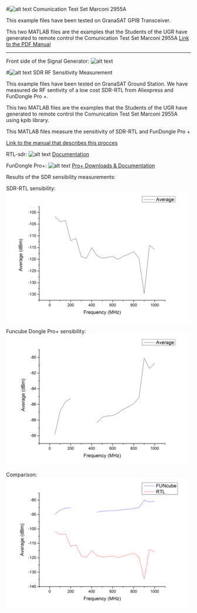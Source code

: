 #![alt text](https://granasat.ugr.es/templates/sj_plus/favicon.ico "GranaSAT Logo") Comunication Test Set Marconi 2955A

  This example files have been tested on GranaSAT GPIB Transceiver.

  This two MATLAB files are the examples that the Students of the UGR have generated to remote control the Comunication Test Set Marconi 2955A  [Link to the PDF Manual](http://exodus.poly.edu/~kurt/manuals/manuals/Other/MARCONI%202955A,%202955R%20Operating.pdf)
  
  ---
  
  Front side of the Signal Generator: 
![alt text](http://www.geocities.ws/pdmtr/Marconi_2955_2.jpg)

#![alt text](https://granasat.ugr.es/templates/sj_plus/favicon.ico "GranaSAT Logo") SDR RF Sensitivity Measurement

  This example files have been tested on GranaSAT Ground Station. We have measured de RF sentivity of a low cost SDR-RTL from Aliexpress and FunDongle Pro +.

  This two MATLAB files are the examples that the Students of the UGR have generated to remote control the Comunication Test Set Marconi 2955A using kpib library.

  This MATLAB files measure the sensitivity of SDR-RTL and FunDongle Pro +

  [Link to the manual that describes this procces](https://github.com/granasat/SDR-Research-Development/blob/master/SDR_Sensibility_measurement/SDR%20sensibility%20measurement.pdf)
  
  
  RTL-sdr: 
![alt text](http://erewhon.superkuh.com/gnuradio/rtlsdr_QS_FSC_USB_DVB-T.jpg "RTL-SDR")
[Documentation](https://sites.google.com/site/fppghsa/The-Hobbyists-Guide-to-the-RTLSDR-Really-Cheap-Software-Defined-Radio)

  FunDongle Pro+: 
![alt text](https://images-eu.ssl-images-amazon.com/images/I/51VfOyMxW8L._SX300_.jpg "Funcube Dongle Pro+")
[Pro+ Downloads & Documentation](http://www.funcubedongle.com/?page_id=1225)



 Results of the SDR sensibility measurements:

 SDR-RTL sensibility:
 ![alt text](https://github.com/granasat/SDR-Research-Development/blob/master/SDR_Sensibility_measurement/Measurements_results/accuracyRTLaverage.png "RTL-SDR sensibility")

 Funcube Dongle Pro+ sensibility:
 ![alt text](https://github.com/granasat/SDR-Research-Development/blob/master/SDR_Sensibility_measurement/Measurements_results/accuracyFUNaverage.png "Funcube Dongle Pro+ sensibility")

 Comparison:
 ![alt text](https://github.com/granasat/SDR-Research-Development/blob/master/SDR_Sensibility_measurement/Measurements_results/accuracyFUNRTL.png "Comparision")

